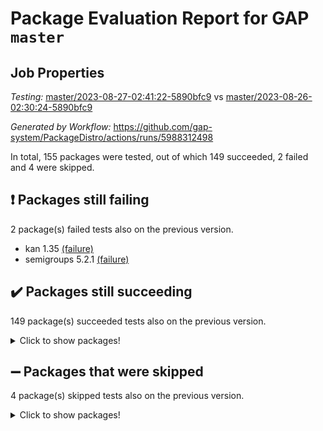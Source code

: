 # Package Evaluation Report for GAP `master`

## Job Properties

*Testing:* [master/2023-08-27-02:41:22-5890bfc9](https://github.com/gap-system/PackageDistro/blob/data/reports/master/2023-08-27-02:41:22-5890bfc9) vs [master/2023-08-26-02:30:24-5890bfc9](https://github.com/gap-system/PackageDistro/blob/data/reports/master/2023-08-26-02:30:24-5890bfc9)

*Generated by Workflow:* https://github.com/gap-system/PackageDistro/actions/runs/5988312498

In total, 155 packages were tested, out of which 149 succeeded, 2 failed and 4 were skipped.

## :exclamation: Packages still failing

2 package(s) failed tests also on the previous version.
- kan 1.35 [(failure)](https://github.com/gap-system/PackageDistro/actions/runs/5988312498/job/16243535857)
- semigroups 5.2.1 [(failure)](https://github.com/gap-system/PackageDistro/actions/runs/5988312498/job/16243538585)

## :heavy_check_mark: Packages still succeeding

149 package(s) succeeded tests also on the previous version.
<details><summary>Click to show packages!</summary>

- 4ti2interface 2023.02-04 [(success)](https://github.com/gap-system/PackageDistro/actions/runs/5988312498/job/16243531982)
- ace 5.6.2 [(success)](https://github.com/gap-system/PackageDistro/actions/runs/5988312498/job/16243532031)
- aclib 1.3.2 [(success)](https://github.com/gap-system/PackageDistro/actions/runs/5988312498/job/16243532066)
- agt 0.3.1 [(success)](https://github.com/gap-system/PackageDistro/actions/runs/5988312498/job/16243532099)
- alnuth 3.2.1 [(success)](https://github.com/gap-system/PackageDistro/actions/runs/5988312498/job/16243532142)
- anupq 3.3.0 [(success)](https://github.com/gap-system/PackageDistro/actions/runs/5988312498/job/16243532184)
- atlasrep 2.1.6 [(success)](https://github.com/gap-system/PackageDistro/actions/runs/5988312498/job/16243532219)
- autodoc 2023.06.19 [(success)](https://github.com/gap-system/PackageDistro/actions/runs/5988312498/job/16243532248)
- automata 1.15 [(success)](https://github.com/gap-system/PackageDistro/actions/runs/5988312498/job/16243532287)
- automgrp 1.3.2 [(success)](https://github.com/gap-system/PackageDistro/actions/runs/5988312498/job/16243532328)
- autpgrp 1.11 [(success)](https://github.com/gap-system/PackageDistro/actions/runs/5988312498/job/16243532367)
- cap 2023.08-15 [(success)](https://github.com/gap-system/PackageDistro/actions/runs/5988312498/job/16243532399)
- caratinterface 2.3.5 [(success)](https://github.com/gap-system/PackageDistro/actions/runs/5988312498/job/16243532435)
- cddinterface 2022.11.01 [(success)](https://github.com/gap-system/PackageDistro/actions/runs/5988312498/job/16243532460)
- circle 1.6.6 [(success)](https://github.com/gap-system/PackageDistro/actions/runs/5988312498/job/16243532488)
- classicpres 1.22 [(success)](https://github.com/gap-system/PackageDistro/actions/runs/5988312498/job/16243532523)
- cohomolo 1.6.11 [(success)](https://github.com/gap-system/PackageDistro/actions/runs/5988312498/job/16243532551)
- congruence 1.2.5 [(success)](https://github.com/gap-system/PackageDistro/actions/runs/5988312498/job/16243532582)
- corelg 1.56 [(success)](https://github.com/gap-system/PackageDistro/actions/runs/5988312498/job/16243532609)
- crime 1.6 [(success)](https://github.com/gap-system/PackageDistro/actions/runs/5988312498/job/16243532647)
- crisp 1.4.6 [(success)](https://github.com/gap-system/PackageDistro/actions/runs/5988312498/job/16243532680)
- crypting 0.10.4 [(success)](https://github.com/gap-system/PackageDistro/actions/runs/5988312498/job/16243532714)
- cryst 4.1.26 [(success)](https://github.com/gap-system/PackageDistro/actions/runs/5988312498/job/16243532740)
- crystcat 1.1.10 [(success)](https://github.com/gap-system/PackageDistro/actions/runs/5988312498/job/16243532775)
- ctbllib 1.3.6 [(success)](https://github.com/gap-system/PackageDistro/actions/runs/5988312498/job/16243532802)
- cubefree 1.19 [(success)](https://github.com/gap-system/PackageDistro/actions/runs/5988312498/job/16243532832)
- curlinterface 2.3.2 [(success)](https://github.com/gap-system/PackageDistro/actions/runs/5988312498/job/16243532874)
- cvec 2.8.1 [(success)](https://github.com/gap-system/PackageDistro/actions/runs/5988312498/job/16243532925)
- datastructures 0.3.0 [(success)](https://github.com/gap-system/PackageDistro/actions/runs/5988312498/job/16243532966)
- deepthought 1.0.6 [(success)](https://github.com/gap-system/PackageDistro/actions/runs/5988312498/job/16243532997)
- design 1.8 [(success)](https://github.com/gap-system/PackageDistro/actions/runs/5988312498/job/16243533026)
- difsets 2.3.1 [(success)](https://github.com/gap-system/PackageDistro/actions/runs/5988312498/job/16243533057)
- digraphs 1.6.2 [(success)](https://github.com/gap-system/PackageDistro/actions/runs/5988312498/job/16243533089)
- edim 1.3.7 [(success)](https://github.com/gap-system/PackageDistro/actions/runs/5988312498/job/16243533123)
- example 4.3.4 [(success)](https://github.com/gap-system/PackageDistro/actions/runs/5988312498/job/16243533157)
- examplesforhomalg 2023.08-01 [(success)](https://github.com/gap-system/PackageDistro/actions/runs/5988312498/job/16243533196)
- factint 1.6.3 [(success)](https://github.com/gap-system/PackageDistro/actions/runs/5988312498/job/16243533229)
- ferret 1.0.9 [(success)](https://github.com/gap-system/PackageDistro/actions/runs/5988312498/job/16243533262)
- fga 1.5.0 [(success)](https://github.com/gap-system/PackageDistro/actions/runs/5988312498/job/16243533292)
- fining 1.5.6 [(success)](https://github.com/gap-system/PackageDistro/actions/runs/5988312498/job/16243533338)
- float 1.0.3 [(success)](https://github.com/gap-system/PackageDistro/actions/runs/5988312498/job/16243533378)
- format 1.4.3 [(success)](https://github.com/gap-system/PackageDistro/actions/runs/5988312498/job/16243533405)
- forms 1.2.9 [(success)](https://github.com/gap-system/PackageDistro/actions/runs/5988312498/job/16243533434)
- fplsa 1.2.6 [(success)](https://github.com/gap-system/PackageDistro/actions/runs/5988312498/job/16243533463)
- fr 2.4.12 [(success)](https://github.com/gap-system/PackageDistro/actions/runs/5988312498/job/16243533495)
- francy 2.0.3 [(success)](https://github.com/gap-system/PackageDistro/actions/runs/5988312498/job/16243533534)
- fwtree 1.3 [(success)](https://github.com/gap-system/PackageDistro/actions/runs/5988312498/job/16243533556)
- gapdoc 1.6.6 [(success)](https://github.com/gap-system/PackageDistro/actions/runs/5988312498/job/16243533603)
- gauss 2023.02-04 [(success)](https://github.com/gap-system/PackageDistro/actions/runs/5988312498/job/16243533640)
- gaussforhomalg 2023.08-01 [(success)](https://github.com/gap-system/PackageDistro/actions/runs/5988312498/job/16243533688)
- gbnp 1.0.5 [(success)](https://github.com/gap-system/PackageDistro/actions/runs/5988312498/job/16243533754)
- generalizedmorphismsforcap 2023.08-01 [(success)](https://github.com/gap-system/PackageDistro/actions/runs/5988312498/job/16243533818)
- genss 1.6.8 [(success)](https://github.com/gap-system/PackageDistro/actions/runs/5988312498/job/16243533877)
- gradedmodules 2023.08-01 [(success)](https://github.com/gap-system/PackageDistro/actions/runs/5988312498/job/16243533931)
- gradedringforhomalg 2023.08-01 [(success)](https://github.com/gap-system/PackageDistro/actions/runs/5988312498/job/16243533993)
- grape 4.9.0 [(success)](https://github.com/gap-system/PackageDistro/actions/runs/5988312498/job/16243534061)
- groupoids 1.73 [(success)](https://github.com/gap-system/PackageDistro/actions/runs/5988312498/job/16243534136)
- grpconst 2.6.4 [(success)](https://github.com/gap-system/PackageDistro/actions/runs/5988312498/job/16243534192)
- guarana 0.96.3 [(success)](https://github.com/gap-system/PackageDistro/actions/runs/5988312498/job/16243534253)
- guava 3.18 [(success)](https://github.com/gap-system/PackageDistro/actions/runs/5988312498/job/16243534324)
- hap 1.58 [(success)](https://github.com/gap-system/PackageDistro/actions/runs/5988312498/job/16243534397)
- hapcryst 0.1.15 [(success)](https://github.com/gap-system/PackageDistro/actions/runs/5988312498/job/16243534471)
- hecke 1.5.3 [(success)](https://github.com/gap-system/PackageDistro/actions/runs/5988312498/job/16243534575)
- help 3.5 [(success)](https://github.com/gap-system/PackageDistro/actions/runs/5988312498/job/16243534780)
- homalg 2023.08-01 [(success)](https://github.com/gap-system/PackageDistro/actions/runs/5988312498/job/16243534865)
- homalgtocas 2023.08-01 [(success)](https://github.com/gap-system/PackageDistro/actions/runs/5988312498/job/16243534947)
- idrel 2.45 [(success)](https://github.com/gap-system/PackageDistro/actions/runs/5988312498/job/16243535040)
- images 1.3.1 [(success)](https://github.com/gap-system/PackageDistro/actions/runs/5988312498/job/16243535160)
- intpic 0.3.0 [(success)](https://github.com/gap-system/PackageDistro/actions/runs/5988312498/job/16243535246)
- io 4.8.1 [(success)](https://github.com/gap-system/PackageDistro/actions/runs/5988312498/job/16243535340)
- io_forhomalg 2023.02-04 [(success)](https://github.com/gap-system/PackageDistro/actions/runs/5988312498/job/16243535414)
- irredsol 1.4.4 [(success)](https://github.com/gap-system/PackageDistro/actions/runs/5988312498/job/16243535485)
- json 2.1.1 [(success)](https://github.com/gap-system/PackageDistro/actions/runs/5988312498/job/16243535565)
- jupyterkernel 1.5.0 [(success)](https://github.com/gap-system/PackageDistro/actions/runs/5988312498/job/16243535658)
- jupyterviz 1.5.6 [(success)](https://github.com/gap-system/PackageDistro/actions/runs/5988312498/job/16243535743)
- kbmag 1.5.11 [(success)](https://github.com/gap-system/PackageDistro/actions/runs/5988312498/job/16243535942)
- laguna 3.9.6 [(success)](https://github.com/gap-system/PackageDistro/actions/runs/5988312498/job/16243536053)
- liealgdb 2.2.1 [(success)](https://github.com/gap-system/PackageDistro/actions/runs/5988312498/job/16243536149)
- liepring 2.8 [(success)](https://github.com/gap-system/PackageDistro/actions/runs/5988312498/job/16243536243)
- liering 2.4.2 [(success)](https://github.com/gap-system/PackageDistro/actions/runs/5988312498/job/16243536358)
- linearalgebraforcap 2023.08-06 [(success)](https://github.com/gap-system/PackageDistro/actions/runs/5988312498/job/16243536457)
- localizeringforhomalg 2023.08-01 [(success)](https://github.com/gap-system/PackageDistro/actions/runs/5988312498/job/16243536538)
- loops 3.4.3 [(success)](https://github.com/gap-system/PackageDistro/actions/runs/5988312498/job/16243536632)
- lpres 1.0.3 [(success)](https://github.com/gap-system/PackageDistro/actions/runs/5988312498/job/16243536718)
- majoranaalgebras 1.5.1 [(success)](https://github.com/gap-system/PackageDistro/actions/runs/5988312498/job/16243536818)
- mapclass 1.4.6 [(success)](https://github.com/gap-system/PackageDistro/actions/runs/5988312498/job/16243536929)
- matgrp 0.70 [(success)](https://github.com/gap-system/PackageDistro/actions/runs/5988312498/job/16243537018)
- matricesforhomalg 2023.08-01 [(success)](https://github.com/gap-system/PackageDistro/actions/runs/5988312498/job/16243537078)
- modisom 2.5.4 [(success)](https://github.com/gap-system/PackageDistro/actions/runs/5988312498/job/16243537178)
- modulepresentationsforcap 2023.08-02 [(success)](https://github.com/gap-system/PackageDistro/actions/runs/5988312498/job/16243537262)
- modules 2023.08-01 [(success)](https://github.com/gap-system/PackageDistro/actions/runs/5988312498/job/16243537315)
- monoidalcategories 2023.08-10 [(success)](https://github.com/gap-system/PackageDistro/actions/runs/5988312498/job/16243537382)
- nconvex 2022.09-01 [(success)](https://github.com/gap-system/PackageDistro/actions/runs/5988312498/job/16243537454)
- nilmat 1.4.2 [(success)](https://github.com/gap-system/PackageDistro/actions/runs/5988312498/job/16243537513)
- nock 1.5 [(success)](https://github.com/gap-system/PackageDistro/actions/runs/5988312498/job/16243537580)
- normalizinterface 1.3.6 [(success)](https://github.com/gap-system/PackageDistro/actions/runs/5988312498/job/16243537658)
- nq 2.5.10 [(success)](https://github.com/gap-system/PackageDistro/actions/runs/5988312498/job/16243537707)
- numericalsgps 1.3.1 [(success)](https://github.com/gap-system/PackageDistro/actions/runs/5988312498/job/16243537756)
- openmath 11.5.3 [(success)](https://github.com/gap-system/PackageDistro/actions/runs/5988312498/job/16243537807)
- orb 4.9.0 [(success)](https://github.com/gap-system/PackageDistro/actions/runs/5988312498/job/16243537855)
- packagemanager 1.4.1 [(success)](https://github.com/gap-system/PackageDistro/actions/runs/5988312498/job/16243537905)
- patternclass 2.4.3 [(success)](https://github.com/gap-system/PackageDistro/actions/runs/5988312498/job/16243537951)
- permut 2.0.4 [(success)](https://github.com/gap-system/PackageDistro/actions/runs/5988312498/job/16243537993)
- polenta 1.3.10 [(success)](https://github.com/gap-system/PackageDistro/actions/runs/5988312498/job/16243538028)
- polymaking 0.8.6 [(success)](https://github.com/gap-system/PackageDistro/actions/runs/5988312498/job/16243538073)
- primgrp 3.4.4 [(success)](https://github.com/gap-system/PackageDistro/actions/runs/5988312498/job/16243538107)
- profiling 2.5.4 [(success)](https://github.com/gap-system/PackageDistro/actions/runs/5988312498/job/16243538151)
- qpa 1.34 [(success)](https://github.com/gap-system/PackageDistro/actions/runs/5988312498/job/16243538187)
- quagroup 1.8.3 [(success)](https://github.com/gap-system/PackageDistro/actions/runs/5988312498/job/16243538227)
- radiroot 2.9 [(success)](https://github.com/gap-system/PackageDistro/actions/runs/5988312498/job/16243538258)
- rcwa 4.7.1 [(success)](https://github.com/gap-system/PackageDistro/actions/runs/5988312498/job/16243538294)
- rds 1.8 [(success)](https://github.com/gap-system/PackageDistro/actions/runs/5988312498/job/16243538326)
- recog 1.4.2 [(success)](https://github.com/gap-system/PackageDistro/actions/runs/5988312498/job/16243538352)
- repndecomp 1.3.0 [(success)](https://github.com/gap-system/PackageDistro/actions/runs/5988312498/job/16243538391)
- repsn 3.1.1 [(success)](https://github.com/gap-system/PackageDistro/actions/runs/5988312498/job/16243538420)
- resclasses 4.7.3 [(success)](https://github.com/gap-system/PackageDistro/actions/runs/5988312498/job/16243538451)
- ringsforhomalg 2023.08-01 [(success)](https://github.com/gap-system/PackageDistro/actions/runs/5988312498/job/16243538486)
- sco 2023.08-01 [(success)](https://github.com/gap-system/PackageDistro/actions/runs/5988312498/job/16243538518)
- scscp 2.4.1 [(success)](https://github.com/gap-system/PackageDistro/actions/runs/5988312498/job/16243538553)
- sglppow 2.3 [(success)](https://github.com/gap-system/PackageDistro/actions/runs/5988312498/job/16243538613)
- sgpviz 0.999.5 [(success)](https://github.com/gap-system/PackageDistro/actions/runs/5988312498/job/16243538653)
- simpcomp 2.1.14 [(success)](https://github.com/gap-system/PackageDistro/actions/runs/5988312498/job/16243538684)
- singular 2023.02.09 [(success)](https://github.com/gap-system/PackageDistro/actions/runs/5988312498/job/16243538721)
- sl2reps 1.1 [(success)](https://github.com/gap-system/PackageDistro/actions/runs/5988312498/job/16243538762)
- sla 1.5.3 [(success)](https://github.com/gap-system/PackageDistro/actions/runs/5988312498/job/16243538804)
- smallgrp 1.5.3 [(success)](https://github.com/gap-system/PackageDistro/actions/runs/5988312498/job/16243538843)
- smallsemi 0.6.13 [(success)](https://github.com/gap-system/PackageDistro/actions/runs/5988312498/job/16243538883)
- sonata 2.9.6 [(success)](https://github.com/gap-system/PackageDistro/actions/runs/5988312498/job/16243538916)
- sophus 1.27 [(success)](https://github.com/gap-system/PackageDistro/actions/runs/5988312498/job/16243538951)
- spinsym 1.5.2 [(success)](https://github.com/gap-system/PackageDistro/actions/runs/5988312498/job/16243538992)
- standardff 0.9.4 [(success)](https://github.com/gap-system/PackageDistro/actions/runs/5988312498/job/16243539026)
- symbcompcc 1.3.2 [(success)](https://github.com/gap-system/PackageDistro/actions/runs/5988312498/job/16243539065)
- thelma 1.3 [(success)](https://github.com/gap-system/PackageDistro/actions/runs/5988312498/job/16243539102)
- tomlib 1.2.9 [(success)](https://github.com/gap-system/PackageDistro/actions/runs/5988312498/job/16243539137)
- toolsforhomalg 2023.07-01 [(success)](https://github.com/gap-system/PackageDistro/actions/runs/5988312498/job/16243539178)
- toric 1.9.5 [(success)](https://github.com/gap-system/PackageDistro/actions/runs/5988312498/job/16243539205)
- toricvarieties 2022.07.13 [(success)](https://github.com/gap-system/PackageDistro/actions/runs/5988312498/job/16243539245)
- transgrp 3.6.4 [(success)](https://github.com/gap-system/PackageDistro/actions/runs/5988312498/job/16243539285)
- ugaly 4.1.3 [(success)](https://github.com/gap-system/PackageDistro/actions/runs/5988312498/job/16243539319)
- unipot 1.5 [(success)](https://github.com/gap-system/PackageDistro/actions/runs/5988312498/job/16243539361)
- unitlib 4.2.0 [(success)](https://github.com/gap-system/PackageDistro/actions/runs/5988312498/job/16243539414)
- utils 0.82 [(success)](https://github.com/gap-system/PackageDistro/actions/runs/5988312498/job/16243539449)
- uuid 0.7 [(success)](https://github.com/gap-system/PackageDistro/actions/runs/5988312498/job/16243539479)
- walrus 0.9991 [(success)](https://github.com/gap-system/PackageDistro/actions/runs/5988312498/job/16243539515)
- wedderga 4.10.4 [(success)](https://github.com/gap-system/PackageDistro/actions/runs/5988312498/job/16243539559)
- xmod 2.91 [(success)](https://github.com/gap-system/PackageDistro/actions/runs/5988312498/job/16243539604)
- xmodalg 1.23 [(success)](https://github.com/gap-system/PackageDistro/actions/runs/5988312498/job/16243539656)
- yangbaxter 0.10.3 [(success)](https://github.com/gap-system/PackageDistro/actions/runs/5988312498/job/16243539696)
- zeromqinterface 0.14 [(success)](https://github.com/gap-system/PackageDistro/actions/runs/5988312498/job/16243539742)
</details>

## :heavy_minus_sign: Packages that were skipped

4 package(s) skipped tests also on the previous version.
<details><summary>Click to show packages!</summary>

- browse 1.8.21 [(skipped)](https://github.com/gap-system/PackageDistro/actions/runs/5988312498/job/16243357160)
- itc 1.5.1 [(skipped)](https://github.com/gap-system/PackageDistro/actions/runs/5988312498/job/16243357160)
- polycyclic 2.16 [(skipped)](https://github.com/gap-system/PackageDistro/actions/runs/5988312498/job/16243357160)
- xgap 4.31 [(skipped)](https://github.com/gap-system/PackageDistro/actions/runs/5988312498/job/16243357160)
</details>

